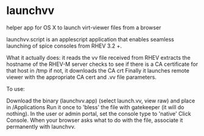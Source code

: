 launchvv
========

helper app for OS X to launch virt-viewer files from a browser


launchvv.script is an applescript application that enables seamless launching of spice consoles from RHEV 3.2 +.

What it actually does:
it reads the vv file received from RHEV
extracts the hostname of the RHEV-M server
checks to see if there is a CA certificate for that host in /tmp
if not, it downloads the CA crt
Finally it launches remote viewer with the appropriate CA cert and .vv file parameters.

To use:

Download the binary (launchvv.app) (select launch.vv, view raw) and place in /Applications
Run it once to 'bless' the file with gatekeeper (it will do nothing).
In the user or admin portal, set the console type to 'native'
Click Console.  When your browser asks what to do with the file, associate it permanently with launchvv.




